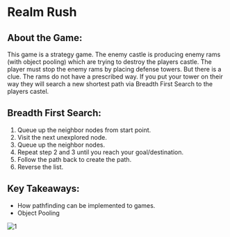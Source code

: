 # Realm Rush

## About the Game:

This game is a strategy game. The enemy castle is producing enemy rams (with object pooling) which are trying to destroy the players castle. The player must stop the enemy rams by placing defense towers. But there is a clue. The rams do not have a prescribed way. If you put your tower on their way they will search a new shortest path via Breadth First Search to the players castel.

## Breadth First Search:
1. Queue up the neighbor nodes from start point.
2. Visit the next unexplored node.
3. Queue up the neighbor nodes.
4. Repeat step 2 and 3 until you reach your goal/destination.
5. Follow the path back to create the path.
6. Reverse the list.

## Key Takeaways:
- How pathfinding can be implemented to games.
- Object Pooling

![1](https://user-images.githubusercontent.com/80252098/172042540-30a11ad9-5a7c-45e2-8c87-51f5cf43177e.png)
